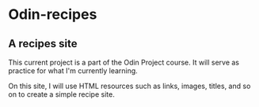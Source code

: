 # Odin-recipes

## A recipes site

 This current project is a part of the Odin Project course. It will serve as practice for what I'm currently learning. 

 On this site, I will use HTML resources such as links, images, titles, and so on to create a simple recipe site.